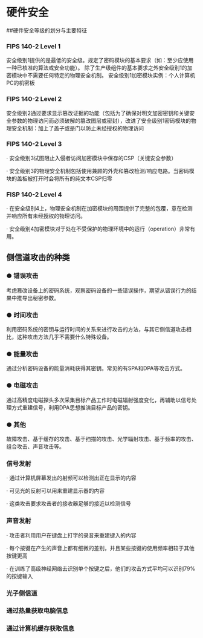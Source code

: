 # 硬件安全

##硬件安全等级的划分与主要特征

### FIPS 140-2 Level 1
安全级别1提供的是最低的安全级。规定了密码模块的基本要求（如：至少应使用一种已核准的算法或安全功能）。
除了生产级组件的基本要求之外安全级别1的加密模块中不需要任何特定的物理安全机制。
安全级别1加密模块实例：个人计算机PC的机密板

### FIPS 140-2 Level 2
安全级别2通过要求显示篡改证据的功能（包括为了确保对明文加密密钥和关键安全参数的物理访问而必须破解的篡改图层或密封），改进了安全级别1密码模块的物理安全机制：加上了盖子或是门以防止未经授权的物理访问

### FIPS 140-2 Level 3
· 安全级别3试图阻止入侵者访问加密模块中保存的CSP（关键安全参数）

· 安全级别3的物理安全机制包括使用兼顾的外壳和篡改检测/响应电路。当密码模块的盖板被打开时会将所有的纯文本CSP归零

### FISP 140-2 Level 4
· 在安全级别4上，物理安全机制在加密模块的周围提供了完整的包覆，意在检测并响应所有未经授权的物理访问。

· 安全级别4加密模块对于处在不受保护的物理环境中的运行（operation）非常有用。

## 侧信道攻击的种类

### ● 错误攻击

考虑篡改设备上的密码系统，观察密码设备的一些错误操作，期望从错误行为的结果中推导出秘密参数。

### ● 时间攻击

利用密码系统的密钥与运行时间的关系来进行攻击的方法，与其它侧信道攻击相比，这种攻击方法几乎不需要什么特殊设备。

### ● 能量攻击

通过分析密码设备的能量消耗获得其密钥。常见的有SPA和DPA等攻击方式。

### ● 电磁攻击

通过高精度电磁探头多次采集目标产品工作时电磁辐射强度变化，再辅助以信号处理方式重建信号，利用DPA思想推演目标产品的密钥。

### ● 其他

故障攻击、基于缓存的攻击、基于扫描的攻击、光学辐射攻击、基于频率的攻击、组合攻击、声音攻击等。

### 信号发射
· 通过计算机屏幕发出的射频可以检测出正在显示的内容

· 可见光的反射可以用来重建显示器的内容

· 这类攻击要求攻击者的接收器足够的接近以检测信号

### 声音发射
· 攻击者利用用户在键盘上打字的录音来重建键入的内容

· 每个按键在产生的声音上都有细微的差别，并且某些按键的使用频率相较于其他按键更高

· 在训练了高级神经网络去识别单个按键之后，他们的攻击方式平均可以识别79%的按键输入

### 光子侧信道

### 通过热量获取电脑信息

### 通过计算机缓存获取信息

